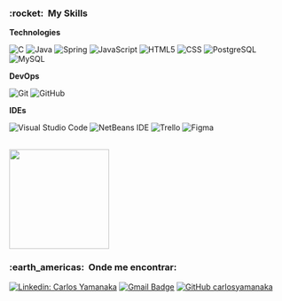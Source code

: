 

<h3> :rocket: &nbsp;My Skills </h3>

**Technologies**

  ![C](https://img.shields.io/badge/C-333333?style=flat&logo=c&logoColor=blue)
  ![Java](https://img.shields.io/badge/-Java-333333?style=flat&logo=Java&logoColor=grey)
  ![Spring](https://img.shields.io/badge/-Spring-333333?style=flat&logo=Spring)
  ![JavaScript](https://img.shields.io/badge/-JavaScript-333333?style=flat&logo=javascript)
  ![HTML5](https://img.shields.io/badge/-HTML5-333333?style=flat&logo=HTML5)
  ![CSS](https://img.shields.io/badge/-CSS-333333?style=flat&logo=CSS3&logoColor=1572B6)
  ![PostgreSQL](https://img.shields.io/badge/PostgreSQL-333333?style=flat&logo=postgresql&logoColor=316192)
  ![MySQL](https://img.shields.io/badge/-MySQL-333333?style=flat&logo=mysql&logoColor=white)


**DevOps**

  ![Git](https://img.shields.io/badge/-Git-333333?style=flat&logo=git)
  ![GitHub](https://img.shields.io/badge/-GitHub-333333?style=flat&logo=github)

**IDEs**

  ![Visual Studio Code](https://img.shields.io/badge/-Visual%20Studio%20Code-333333?style=flat&logo=visual-studio-code&logoColor=007ACC)
  ![NetBeans IDE](https://img.shields.io/badge/NetBeans-333333.svg?style=flat&logo=apache-netbeans-ide&logoColor=white)
  ![Trello](https://img.shields.io/badge/-Trello-333333?style=flat&logo=trello&logoColor=1572B6)
  ![Figma](https://img.shields.io/badge/-Figma-333333?style=flat&logo=figma&logoColor=007ACC)

<br/>

<a href="https://github.com/carlosyamanaka">
  <img height="180em" src="https://github-readme-stats.vercel.app/api?username=carlosyamanaka&theme=dracula&show_icons=true" />
</a>

<br/>

<h3> :earth_americas: &nbsp;Onde me encontrar: </h3> 

[![Linkedin: Carlos Yamanaka](https://img.shields.io/badge/-Carlos_Yamanaka-blue?style=flat-square&logo=Linkedin&logoColor=white&link=https://www.linkedin.com/in/carlos-yamanaka-59b3b1237/)](https://www.linkedin.com/in/carlos-yamanaka-59b3b1237/)
[![Gmail Badge](https://img.shields.io/badge/-carlosyamanaka10@gmail.com-D3D3D3?style=flat-square&logo=Gmail&logoColor=ff0000&link=mailto:carlosyamanaka10@gmail.com)](mailto:carlosyamanaka10@gmail.com)
[![GitHub carlosyamanaka]( https://img.shields.io/github/followers/carlosyamanaka?label=follow&style=social)](https://github.com/carlosyamanaka)
